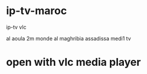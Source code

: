# ip-tv-maroc
ip-tv vlc

al aoula
2m monde
al maghribia
assadissa
medi1 tv
# open with vlc media player
